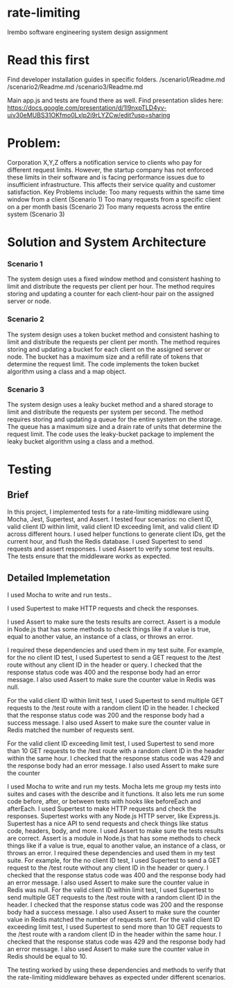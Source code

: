 # rate-limiting
Irembo software engineering system design assignment

# Read this first
Find developer installation guides in specific folders.
/scenario1/Readme.md
/scenario2/Readme.md
/scenario3/Readme.md

Main app.js and tests are found there as well.
Find presentation slides here:  https://docs.google.com/presentation/d/1l9nxpTLD4yv-uiv30eMUBS31OKfmo0Lxlp2i9rLYZCw/edit?usp=sharing

# Problem:
Corporation X,Y,Z offers a notification service to clients who pay for different request limits. However, the startup company has not enforced these limits in their software and is facing performance issues due to insufficient infrastructure. This affects their service quality and customer satisfaction.
Key Problems include:
Too many requests within the same time window from a client (Scenario 1)
Too many requests from a specific client on a per month basis (Scenario 2)
Too many requests across the entire system (Scenario 3)

# Solution and System Architecture
### Scenario 1
The system design uses a fixed window method and consistent hashing to limit and distribute the requests per client per hour. The method requires storing and updating a counter for each client-hour pair on the assigned server or node.

### Scenario 2
The system design uses a token bucket method and consistent hashing to limit and distribute the requests per client per month. The method requires storing and updating a bucket for each client on the assigned server or node. The bucket has a maximum size and a refill rate of tokens that determine the request limit. The code implements the token bucket algorithm using a class and a map object.

### Scenario 3
The system design uses a leaky bucket method and a shared storage to limit and distribute the requests per system per second. The method requires storing and updating a queue for the entire system on the storage. The queue has a maximum size and a drain rate of units that determine the request limit. The code uses the leaky-bucket package to implement the leaky bucket algorithm using a class and a method.


# Testing
## Brief

In this project, I implemented tests for a rate-limiting middleware using Mocha, Jest, Supertest, and Assert. I tested four scenarios: no client ID, valid client ID within limit, valid client ID exceeding limit, and valid client ID across different hours. I used helper functions to generate client IDs, get the current hour, and flush the Redis database. I used Supertest to send requests and assert responses. I used Assert to verify some test results. The tests ensure that the middleware works as expected.

## Detailed Implemetation
I used Mocha to write and run tests..

I used Supertest to make HTTP requests and check the responses. 

I used Assert to make sure the tests results are correct. Assert is a module in Node.js that has some methods to check things like if a value is true, equal to another value, an instance of a class, or throws an error.

I required these dependencies and used them in my test suite. For example, for the no client ID test, I used Supertest to send a GET request to the /test route without any client ID in the header or query. I checked that the response status code was 400 and the response body had an error message. I also used Assert to make sure the counter value in Redis was null.

For the valid client ID within limit test, I used Supertest to send multiple GET requests to the /test route with a random client ID in the header. I checked that the response status code was 200 and the response body had a success message. I also used Assert to make sure the counter value in Redis matched the number of requests sent.

For the valid client ID exceeding limit test, I used Supertest to send more than 10 GET requests to the /test route with a random client ID in the header within the same hour. I checked that the response status code was 429 and the response body had an error message. I also used Assert to make sure the counter

I used Mocha to write and run my tests. Mocha lets me group my tests into suites and cases with the describe and it functions. It also lets me run some code before, after, or between tests with hooks like beforeEach and afterEach. I used Supertest to make HTTP requests and check the responses. Supertest works with any Node.js HTTP server, like Express.js. Supertest has a nice API to send requests and check things like status code, headers, body, and more. I used Assert to make sure the tests results are correct. Assert is a module in Node.js that has some methods to check things like if a value is true, equal to another value, an instance of a class, or throws an error. I required these dependencies and used them in my test suite. For example, for the no client ID test, I used Supertest to send a GET request to the /test route without any client ID in the header or query. I checked that the response status code was 400 and the response body had an error message. I also used Assert to make sure the counter value in Redis was null. For the valid client ID within limit test, I used Supertest to send multiple GET requests to the /test route with a random client ID in the header. I checked that the response status code was 200 and the response body had a success message. I also used Assert to make sure the counter value in Redis matched the number of requests sent. For the valid client ID exceeding limit test, I used Supertest to send more than 10 GET requests to the /test route with a random client ID in the header within the same hour. I checked that the response status code was 429 and the response body had an error message. I also used Assert to make sure the counter  value in Redis should be equal to 10.

The testing worked by using these dependencies and methods to verify that the rate-limiting middleware behaves as expected under different scenarios.
